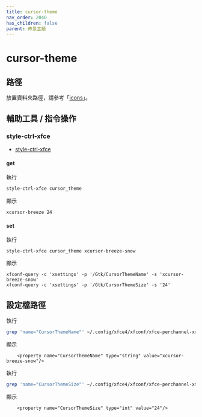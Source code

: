 ```yaml
---
title: cursor-theme
nav_order: 2040
has_children: false
parent: 佈景主題
---
```



# cursor-theme


## 路徑

放置資料夾路徑，請參考「[icons](https://samwhelp.github.io/note-about-manjaro/read/theme.html#icons)」。


## 輔助工具 / 指令操作


### style-ctrl-xfce

* [style-ctrl-xfce](https://samwhelp.github.io/note-about-manjaro/read/project/style-xfce/style-ctrl-xfce.html)


#### get

執行

``` sh
style-ctrl-xfce cursor_theme
```

顯示

```
xcursor-breeze 24
```

#### set

執行

```
style-ctrl-xfce cursor_theme xcursor-breeze-snow
```

顯示

```
xfconf-query -c 'xsettings' -p '/Gtk/CursorThemeName' -s 'xcursor-breeze-snow'
xfconf-query -c 'xsettings' -p '/Gtk/CursorThemeSize' -s '24'
```



## 設定檔路徑

執行

``` sh
grep 'name="CursorThemeName"' ~/.config/xfce4/xfconf/xfce-perchannel-xml/xsettings.xml
```

顯示

```
    <property name="CursorThemeName" type="string" value="xcursor-breeze-snow"/>
```


執行

``` sh
grep 'name="CursorThemeSize"' ~/.config/xfce4/xfconf/xfce-perchannel-xml/xsettings.xml
```

顯示

```
    <property name="CursorThemeSize" type="int" value="24"/>
```
